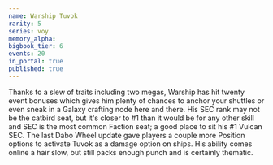 ```yaml
---
name: Warship Tuvok
rarity: 5
series: voy
memory_alpha:
bigbook_tier: 6
events: 20
in_portal: true
published: true
---
```


Thanks to a slew of traits including two megas, Warship has hit twenty event bonuses which gives him plenty of chances to anchor your shuttles or even sneak in a Galaxy crafting node here and there. His SEC rank may not be the catbird seat, but it's closer to #1 than it would be for any other skill and SEC is the most common Faction seat; a good place to sit his #1 Vulcan SEC. The last Dabo Wheel update gave players a couple more Position options to activate Tuvok as a damage option on ships. His ability comes online a hair slow, but still packs enough punch and is certainly thematic.
